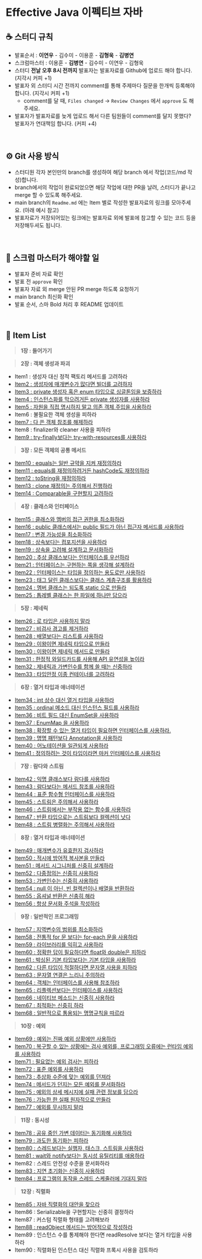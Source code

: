 # Effective Java 이펙티브 자바

## ☕️ 스터디 규칙
- 발표순서 : **이연우** - 김수미 - 이용훈 - **김형욱** - **김병연**
- 스크럼마스터 : 이용훈 - **김병연** - 김수미 - 이연우 - 김형욱
- 스터디 **전날 오후 8시 전까지** 발표자는 발표자료를 Github에 업로드 해야 합니다. (지각시 커피 +1)
- 발표자 외 스터디 시간 전까지 comment를 통해 주제마다 질문을 한개씩 등록해야 합니다. (지각시 커피 +1)
  - comment를 달 때, `Files changed` → `Review Changes` 에서 `approve` 도 해주세요.
- 발표자가 발표자료를 늦게 업로드 해서 다른 팀원들이 comment를 달지 못했다? 발표자가 연대책임 합니다. (커피 +4)
<br>

## ⚙️ Git 사용 방식
- 스터디원 각자 본인만의 branch를 생성하여 해당 branch 에서 작업(코드/md 작성)합니다.
- branch에서의 작업이 완료되었으면 해당 작업에 대한 PR을 날려, 스터디가 끝나고 merge 할 수 있도록 해주세요.
- main branch의 `Readme.md` 에는 Item 별로 작성한 발표자료의 링크를 모아주세요. (아래 예시 참고)
- 발표자료가 저장되어있는 링크에는 발표자료 외에 발표에 참고할 수 있는 코드 등을 저장해두셔도 됩니다.
<br>

## 📌 스크럼 마스터가 해야할 일
- 발표자 준비 자료 확인
- 발표 전 `approve` 확인
- 발표자 자료 외 merge 안된 PR merge 하도록 요청하기
- main branch 최신화 확인
- 발표 순서, 스마 Bold 처리 후 README 업데이트

<br>

## 🍄 Item List

> **1장 : 들어가기** <br>

> **2장 : 객체 생성과 파괴** <br>

- Item1 : 생성자 대신 정적 팩토리 메서드를 고려하라
- [Item2 : 생성자에 매개변수가 많다면 빌더를 고려하자](https://github.com/YHLEE9753/ReadingRecord/blob/master/%EC%9D%B4%ED%8E%99%ED%8B%B0%EB%B8%8C%EC%9E%90%EB%B0%94/Chapter2_%EA%B0%9D%EC%B2%B4%EC%83%9D%EC%84%B1%EA%B3%BC%ED%8C%8C%EA%B4%B4/Item2_%EC%83%9D%EC%84%B1%EC%9E%90%EC%97%90_%EB%A7%A4%EA%B0%9C%EB%B3%80%EC%88%98%EA%B0%80_%EB%A7%8E%EB%8B%A4%EB%A9%B4_%EB%B9%8C%EB%8D%94%EB%A5%BC_%EA%B3%A0%EB%A0%A4%ED%95%98%EC%9E%90.md)
- [Item3 : private 생성자 혹은 enum 타입으로 싱글톤임을 보증하라](https://cat-tungsten-c56.notion.site/DAY1-3-eb593dad6c9941b0b4c787ed5e6be3bf)
- [Item4 : 인스턴스화를 막으려거든 private 생성자를 사용하라](https://cat-tungsten-c56.notion.site/DAY2-4-3f1ba602a5604354b7980f05b28a1996)
- [Item5 : 자원을 직접 명시하지 말고 의존 객체 주입을 사용하라](https://cat-tungsten-c56.notion.site/DAY2-5-e7d4fc8086374b4eb0cf17a47f796ce4)
- Item6 : 불필요한 객체 생성을 피하라
- [Item7 : 다 쓴 객체 참조를 해제하라](https://cat-tungsten-c56.notion.site/DAY3-7-5606f48a97ac45caa62958a27893f081)
- Item8 : finalizer와 cleaner 사용을 피하라
- [Item9 : try-finally보다는 try-with-resources를 사용하라](https://cat-tungsten-c56.notion.site/DAY4-9-512102eb72db408aa6ef5e4b7a32d9bf)

> **3장 : 모든 객체의 공통 메서드** <br>

- [Item10 : equals는 일반 규약을 지켜 재정의하라](https://github.com/Dev-Prison/Effective-Java/blob/main/app/src/main/java/com/programmers/java/chapt3/item10/item10_%EB%B0%9C%ED%91%9C.md)
- [Item11 : equals를 재정의하려거든 hashCode도 재정의하라](https://github.com/Dev-Prison/Effective-Java/blob/main/app/src/main/java/com/programmers/java/chapt3/item11/Item11_equals%EB%A5%BC_%EC%9E%AC%EC%A0%95%EC%9D%98%ED%95%98%EB%A0%A4%EA%B1%B0%EB%93%A0_hashCode%EB%8F%84_%EC%9E%AC%EC%A0%95%EC%9D%98%ED%95%98%EB%9D%BC.md)
- [Item12 : toString을 재정의하라](https://github.com/Dev-Prison/Effective-Java/blob/main/app/src/main/java/com/programmers/java/chapt3/item12/Item12_toString.md)
- [Item13 : clone 재정의는 주의해서 진행하라](https://github.com/Dev-Prison/Effective-Java/tree/main/app/src/main/java/com/programmers/java/chapt3/item13)
- [Item14 : Comparable을 구현할지 고려하라](https://github.com/Dev-Prison/Effective-Java/blob/main/app/src/main/java/com/programmers/java/chapt3/item14/Item14_compareTo.md)

> **4장 : 클래스와 인터페이스** <br>

- [Item15 : 클래스와 멤버의 접근 권한을 최소화하라](https://github.com/Dev-Prison/Effective-Java/blob/main/app/src/main/java/com/programmers/java/chapt4/item15/item15_%ED%81%B4%EB%9E%98%EC%8A%A4%EC%99%80_%EB%A9%A4%EB%B2%84%EC%9D%98_%EC%A0%91%EA%B7%BC%EA%B6%8C%ED%95%9C%EC%9D%84_%EC%B5%9C%EC%86%8C%ED%99%94_%ED%95%98%EB%9D%BC_%EB%B0%9C%ED%91%9C.md)
- [Item16 : public 클래스에서는 public 필드가 아닌 접근자 메서드를 사용하라](https://github.com/Dev-Prison/Effective-Java/blob/main/app/src/main/java/com/programmers/java/chapt4/item16/Item16_public%ED%81%B4%EB%9E%98%EC%8A%A4%EC%97%90%EC%84%9C%EB%8A%94_public%ED%95%84%EB%93%9C%EA%B0%80_%EC%95%84%EB%8B%8C_%EC%A0%91%EA%B7%BC%EC%9E%90%EB%A9%94%EC%84%9C%EB%93%9C%EB%A5%BC_%EC%82%AC%EC%9A%A9%ED%95%98%EB%9D%BC.md)
- [Item17 : 변경 가능성을 최소화하라](https://github.com/Dev-Prison/Effective-Java/blob/main/app/src/main/java/com/programmers/java/chapt4/item17/Item17_%EB%B3%80%EA%B2%BD_%EA%B0%80%EB%8A%A5%EC%84%B1%EC%9D%84_%EC%B5%9C%EC%86%8C%ED%99%94%ED%95%98%EB%9D%BC.md)
- [Item18 : 상속보다는 컴포지션을 사용하라](https://yeonees.notion.site/item-18-6b82a4bd1d7647cba555f800082a5581)
- [Item19 : 상속을 고려해 설계하고 문서화하라](https://github.com/Dev-Prison/Effective-Java/blob/main/app/src/main/java/com/programmers/java/chapt4/item19/Item19.md)
- [Item20 : 추상 클래스보다는 인터페이스를 우선하라](https://github.com/Dev-Prison/Effective-Java/blob/main/app/src/main/java/com/programmers/java/chapt4/item20/Item20_%EC%B6%94%EC%83%81%ED%81%B4%EB%9E%98%EC%8A%A4%EB%B3%B4%EB%8B%A4%EB%8A%94_%EC%9D%B8%ED%84%B0%ED%8E%98%EC%9D%B4%EC%8A%A4.md)
- [Item21 : 인터페이스는 구현하는 쪽을 생각해 설계하라](https://github.com/Dev-Prison/Effective-Java/blob/main/app/src/main/java/com/programmers/java/chapt4/item21/Item21_%EC%9D%B8%ED%84%B0%ED%8E%98%EC%9D%B4%EC%8A%A4%EB%8A%94_%EA%B5%AC%ED%98%84%ED%95%98%EB%8A%94_%EC%AA%BD%EC%9D%84_%EC%83%9D%EA%B0%81%ED%95%B4_%EC%84%A4%EA%B3%84%ED%95%98%EB%9D%BC.md)
- [Item22 : 인터페이스는 타입을 정의하는 용도로만 사용하라](https://github.com/Dev-Prison/Effective-Java/blob/main/app/src/main/java/com/programmers/java/chapt4/item22/item22_%EC%9D%B8%ED%84%B0%ED%8E%98%EC%9D%B4%EC%8A%A4%EB%8A%94_%ED%83%80%EC%9E%85%EC%9D%84_%EC%A0%95%EC%9D%98%ED%95%98%EB%8A%94_%EC%9A%A9%EB%8F%84%EB%A1%9C%EB%A7%8C_%EC%82%AC%EC%9A%A9%ED%95%98%EB%9D%BC.md)
- [Item23 : 태그 달린 클래스보다는 클래스 계층구조를 활용하라](app/src/main/java/com/programmers/java/chapt4/item23/README.md)
- [Item24 : 멤버 클래스는 되도록 static 으로 만들라](app/src/main/java/com/programmers/java/chapt4/item24/item24.md)
- [Item25 : 톱레벨 클래스는 한 파일에 하나만 담으라](app/src/main/java/com/programmers/java/chapt4/item25/item25_톱레벨_클래스는_한파일에_하나만_담으라.md)

> **5장 : 제네릭** <br>

- [Item26 : 로 타입은 사용하지 말라](app/src/main/java/com/programmers/java/chapt5/item26/Item26_로_타입은_사용하지_말라.md)
- [Item27 : 비검사 경고를 제거하라](app/src/main/java/com/programmers/java/chapt5/item27/비검사_경고를_제거하라.md)
- [Item28 : 배열보다는 리스트를 사용하라](https://yeonees.notion.site/item-28-bcd551fd107648e98794d92be3d3ef5b)
- [Item29 : 이왕이면 제네릭 타입으로 만들라](https://github.com/Dev-Prison/Effective-Java/blob/main/app/src/main/java/com/programmers/java/chapt5/item29/item29.md)
- [Item30 : 이왕이면 제네릭 메서드로 만들라](https://github.com/Dev-Prison/Effective-Java/blob/ynoolee/app/src/main/java/com/programmers/java/chapt5/item30/item30_%EC%9D%B4%EC%99%95%EC%9D%B4%EB%A9%B4_%EC%A0%9C%EB%84%A4%EB%A6%AD_%EB%A9%94%EC%84%9C%EB%93%9C%EB%A1%9C_%EB%A7%8C%EB%93%A4%EB%9D%BC.md)
- [Item31 : 한정적 와일드카드를 사용해 API 유연성을 높이라](https://github.com/Dev-Prison/Effective-Java/blob/0e660de3fd673b636cce15fcf49fa4d19ea106e3/app/src/main/java/com/programmers/java/chapt5/item31/Item31%20-%ED%95%9C%EC%A0%95%EC%A0%81%20%EC%99%80%EC%9D%BC%EB%93%9C%EC%B9%B4%EB%93%9C%EB%A5%BC%20%EC%82%AC%EC%9A%A9%ED%95%B4%20API%20%EC%9C%A0%EC%97%B0%EC%84%B1%EC%9D%84%20%EB%86%92%EC%9D%B4%EB%9D%BC.md)
- [Item32 : 제네릭과 가변인수를 함께 쓸 때는 신중하라](https://velog.io/@yhlee9753/%EC%9D%B4%ED%8E%99%ED%8B%B0%EB%B8%8C%EC%9E%90%EB%B0%94-item32.-%EC%A0%9C%EB%84%A4%EB%A6%AD%EA%B3%BC-%EA%B0%80%EB%B3%80%EC%9D%B8%EC%88%98%EB%A5%BC-%ED%95%A8-%EC%93%B8-%EB%95%8C%EB%8A%94-%EC%8B%A0%EC%A4%91%ED%95%98%EB%9D%BC)
- [Item33 : 타입안정 이종 컨테이너를 고려하라](https://yeonees.notion.site/item-33-009fd935813c4247a028f34a5ba522b0)

> **6장 : 열거 타입과 애너테이션** <br>

- [Item34 : int 상수 대신 열거 타입을 사용하라](https://github.com/Dev-Prison/Effective-Java/blob/main/app/src/main/java/com/programmers/java/chapt6/item34.md)
- [Item35 : ordinal 메소드 대신 인스턴스 필드를 사용하라](https://github.com/Dev-Prison/Effective-Java/blob/main/app/src/main/java/com/programmers/java/chapt6/item35/item35_ordinal_%EB%A9%94%EC%86%8C%EB%93%9C_%EB%8C%80%EC%8B%A0_%EC%9D%B8%EC%8A%A4%ED%84%B4%EC%8A%A4_%ED%95%84%EB%93%9C%EB%A5%BC_%EC%82%AC%EC%9A%A9%ED%95%98%EB%9D%BC.md)
- [Item36 : 비트 필드 대신 EnumSet을 사용하라](https://velog.io/@yhlee9753/%EC%9D%B4%ED%8E%99%ED%8B%B0%EB%B8%8C%EC%9E%90%EB%B0%94-item36.-%EB%B9%84%ED%8A%B8-%ED%95%84%EB%93%9C-%EB%8C%80%EC%8B%A0-EnumSet%EC%9D%84-%EC%82%AC%EC%9A%A9%ED%95%98%EB%9D%BC)
- [Item37 : EnumMap 을 사용하라](https://morning-paprika-8fa.notion.site/Item37-EnumMap-54f6685b29d24a5bba0d749770bb2aa2)
- [Item38 : 확장할 수 있는 열거 타입이 필요하면 인터페이스를 사용하라.](https://yeonees.notion.site/item-38-e1f94d06a0cc4d93990c273d0de71b99)
- [Item39 : 명명 패턴보다 Annotation을 사용하라](https://cat-tungsten-c56.notion.site/DAY12-Annotation-68f703aa60174f4e80e05c5399997745)
- [Item40 : 어노테이션을 일관되게 사용하라](https://github.com/Dev-Prison/Effective-Java/blob/main/app/src/main/java/com/programmers/java/chapt6/item40/Override_%EC%96%B4%EB%85%B8%ED%85%8C%EC%9D%B4%EC%85%98%EC%9D%84_%EC%9D%BC%EA%B4%80%EB%90%98%EA%B2%8C_%EC%82%AC%EC%9A%A9%ED%95%98%EB%9D%BC.md)
- [Item41 : 정의하려는 것이 타입이라면 마커 인터페이스를 사용하라](https://velog.io/@yhlee9753/%EC%9D%B4%ED%8E%99%ED%8B%B0%EB%B8%8C%EC%9E%90%EB%B0%94-item41.-%EC%A0%95%EC%9D%98%ED%95%98%EB%A0%A4%EB%8A%94-%EA%B2%83%EC%9D%B4-%ED%83%80%EC%9E%85%EC%9D%B4%EB%9D%BC%EB%A9%B4-%EB%A7%88%EC%BB%A4-%EC%9D%B8%ED%84%B0%ED%8E%98%EC%9D%B4%EC%8A%A4%EB%A5%BC-%EC%82%AC%EC%9A%A9%ED%95%98%EB%9D%BC)

> **7장 : 람다와 스트림** <br>

- [Item42 : 익명 클래스보다 람다를 사용하라](https://morning-paprika-8fa.notion.site/Item42-badd9f20079c4286947ed7843eca011f)
- [Item43 : 람다보다는 메서드 참조를 사용하라](https://yeonees.notion.site/Item-43-380ddf5f9cac4005954f11ffd966f72b)
- [Item44 : 표준 함수형 인터페이스를 사용하라](https://cat-tungsten-c56.notion.site/DAY13-feat-09f5b930d8214104846a69b2d71174d6)
- [Item45 : 스트림은 주의해서 사용하라](app/src/main/java/com/programmers/java/chapt7/item45/스트림은_주의해서_사용하라.md)
- [Item46 : 스트림에서는 부작용 없는 함수를 사용하라](https://velog.io/@yhlee9753/%EC%9D%B4%ED%8E%99%ED%8B%B0%EB%B8%8C%EC%9E%90%EB%B0%94-item46.-%EC%8A%A4%ED%8A%B8%EB%A6%BC%EC%97%90%EC%84%9C%EB%8A%94-%EB%B6%80%EC%9E%91%EC%9A%A9-%EC%97%86%EB%8A%94-%ED%95%A8%EC%88%98%EB%A5%BC-%EC%82%AC%EC%9A%A9%ED%95%98%EB%9D%BC-baa2kzb7)
- [Item47 : 반환 타입으로는 스트림보다 컬렉션이 낫다](https://morning-paprika-8fa.notion.site/Item47-12ee150aad9743da8c366622649961bd)
- [Item48 : 스트림 병렬화는 주의해서 사용하라](https://yeonees.notion.site/Item-48-bf444377089449268b013753112ca4c1)

> **8장 : 열거 타입과 애너테이션** <br>

- [Item49 : 매개변수가 유효한지 검사하라](https://cat-tungsten-c56.notion.site/DAY14-ce4b6cbe3a8c434c859e5b24bb51e943)
- [Item50 : 적시에 방어적 복사본을 만들라](https://ultra-stream-0a3.notion.site/Item-50-2f18dc7cc6fc49ac8148b258ab5905b3)
- [Item51 : 메서드 시그니처를 신중히 설계하라](https://github.com/YHLEE9753/Effective-Java/blob/main/app/src/main/java/com/programmers/java/chapt8/item51/item51.md)
- [Item52 : 다중정의는 신중히 사용하라](https://www.notion.so/Item52-6e891e60b11740cc944920225e329da2)
- [Item53 : 가변인수는 신중히 사용하라](https://github.com/Dev-Prison/Effective-Java/blob/main/app/src/main/java/com/programmers/java/chapt8/item53/%EA%B0%80%EB%B3%80%EC%9D%B8%EC%88%98%EB%8A%94_%EC%8B%A0%EC%A4%91%ED%9E%88_%EC%82%AC%EC%9A%A9%ED%95%98%EB%9D%BC.md)
- [Item54 : null 이 아닌, 빈 컬렉션이나 배열을 반환하라](https://cat-tungsten-c56.notion.site/DAY15-null-325f21f2bf1341a6b4b491fa725fb951)
- [Item55 : 옵셔널 반환은 신충히 해라](https://velog.io/@yhlee9753/%EC%9D%B4%ED%8E%99%ED%8B%B0%EB%B8%8C%EC%9E%90%EB%B0%94-item55.-%EC%98%B5%EC%85%94%EB%84%90-%EB%B0%98%ED%99%98%EC%9D%80-%EC%8B%A0%EC%A4%91%ED%9E%88-%ED%95%98%EB%9D%BC)
- [Item56 : 항상 문서화 주석을 작성하라](https://morning-paprika-8fa.notion.site/Item56-API-e703f9682112416db7486bc366e485c3)

> **9장 : 일반적인 프로그래밍** <br>
- [Item57 : 지역변수의 범위를 최소화하라](https://yeonees.notion.site/Item-57-5baaf390b4fd4c84ba1e0236a183eee2)
- [Item58 : 전통적 for 문 보다는 for-each 문을 사용하라](https://github.com/Dev-Prison/Effective-Java/blob/main/app/src/main/java/com/programmers/java/chapt9/item58/%EC%A0%84%ED%86%B5%EC%A0%81_for%EB%AC%B8_%EB%B3%B4%EB%8B%A4%EB%8A%94_for-each_%EB%AC%B8%EC%9D%84_%EC%82%AC%EC%9A%A9%ED%95%98%EB%9D%BC.md)
- [Item59 : 라이브러리를 익히고 사용하라](https://cat-tungsten-c56.notion.site/DAY16-3e931f4c73804aa08d99b085c42c4008)
- [Item60 : 정확한 답이 필요하다면 float와 double은 피하라](https://velog.io/@yhlee9753/%EC%9D%B4%ED%8E%99%ED%8B%B0%EB%B8%8C%EC%9E%90%EB%B0%94-item60.-%EC%A0%95%ED%99%95%ED%95%9C-%EB%8B%B5%EC%9D%B4-%ED%95%84%EC%9A%94%ED%95%98%EB%8B%A4%EB%A9%B4-float%EC%99%80-double%EC%9D%80-%ED%94%BC%ED%95%98%EB%9D%BC)
- [Item61 : 박싱된 기본 타입보다는 기본 타입을 사용하라](https://morning-paprika-8fa.notion.site/Item61-53a128ba88cf493e84a896a46a7d3596)
- [Item62 : 다른 타입이 적절하다면 문자열 사용을 피하라](https://yeonees.notion.site/item-62-05800a7431a14a7b9b8585c1a32561c5)
- [Item63 : 문자열 연결은 느리니 주의하라](https://morning-paprika-8fa.notion.site/Item63-71e48a50e595469fa06faa59d97d4313)
- [Item64 : 객체는 인터페이스를 사용해 참조하라](https://cat-tungsten-c56.notion.site/DAY17-c2e74e8631d249b8be380c986b50e8f2)
- [Item65 : 리플렉션보다는 인터페이스를 사용하라](https://velog.io/@yhlee9753/%EC%9D%B4%ED%8E%99%ED%8B%B0%EB%B8%8C%EC%9E%90%EB%B0%94-item65.-%EB%A6%AC%ED%94%8C%EB%A0%89%EC%85%98%EB%B3%B4%EB%8B%A4%EB%8A%94-%EC%9D%B8%ED%84%B0%ED%8E%98%EC%9D%B4%EC%8A%A4%EB%A5%BC-%EC%82%AC%EC%9A%A9%ED%95%98%EB%9D%BC)
- [Item66 : 네이티브 메소드는 신중히 사용하라](https://github.com/Dev-Prison/Effective-Java/blob/main/app/src/main/java/com/programmers/java/chapt9/item66/item66_%EB%84%A4%EC%9D%B4%ED%8B%B0%EB%B8%8C%EB%A9%94%EC%84%9C%EB%93%9C%EB%8A%94_%EC%8B%A0%EC%A4%91%ED%9E%88_%EC%82%AC%EC%9A%A9%ED%95%98%EB%9D%BC.md)
- [Item67 : 최적화는 신중히 하라](https://yeonees.notion.site/item-67-0323496d0b6b43fb8ec2f6e8d45b6b61)
- [Item68 : 일반적으로 통용되는 명명규칙을 따르라](app/src/main/java/com/programmers/java/chapt9/item68/item68_일반적으로_통용되는_명명규칙을_따르라.md)

> **10장 : 예외** <br>
- [Item69 : 예외는 진짜 예외 상황에만 사용하라](https://cat-tungsten-c56.notion.site/DAY18-c510100149e14c9ea7e0f4302ba426e4)
- [Item70 : 복구할 수 있는 상황에는 검사 예외를, 프로그래밍 오류에는 런타임 예외를 사용하라](https://velog.io/@yhlee9753/%EC%9D%B4%ED%8E%99%ED%8B%B0%EB%B8%8C%EC%9E%90%EB%B0%94-item70.-%EB%B3%B5%EA%B5%AC%ED%95%A0-%EC%88%98-%EB%8A%94-%EC%83%81%ED%99%A9%EC%97%90%EB%8A%94-%EA%B2%80%EC%82%AC-%EC%98%88%EC%99%B8%EB%A5%BC-%ED%94%84%EB%A1%9C%EA%B7%B8%EB%9E%98%EB%B0%8D-%EC%98%A4%EB%A5%98%EC%97%90%EB%8A%94-%EB%9F%B0%ED%83%80%EC%9E%84-%EC%98%88%EC%99%B8%EB%A5%BC-%EC%82%AC%EC%9A%A9%ED%95%98%EB%9D%BC)
- [Item71 : 필요없는 예외 검사는 피하라](https://morning-paprika-8fa.notion.site/Item71-0b78fe39d3714bc4a204639aeecbb4d0)
- [Item72 : 표준 예외를 사용하라](https://yeonees.notion.site/Item72-598f9e43666b4558af78df55804ba1a8)
- [Item73 : 추상화 수준에 맞는 예외를 던져라](https://ultra-stream-0a3.notion.site/Item-73-5f7b366c6c594774ae2b762623c6c7b0)
- [Item74 : 메서드가 던지는 모든 예외를 문서화하라](https://cat-tungsten-c56.notion.site/DAY-19-a90461233833458ea812fe2666e16793)
- [Item75 : 예외의 상세 메시지에 실패 관련 정보를 담으라](https://velog.io/@yhlee9753/%EC%9D%B4%ED%8E%99%ED%8B%B0%EB%B8%8C%EC%9E%90%EB%B0%94-item75.-%EC%98%88%EC%99%B8%EC%9D%98-%EC%83%81%EC%84%B8-%EB%A9%94%EC%8B%9C%EC%A7%80%EC%97%90-%EC%8B%A4%ED%8C%A8-%EA%B4%80%EB%A0%A8-%EC%A0%95%EB%B3%B4%EB%A5%BC-%EB%8B%B4%EC%9C%BC%EB%9D%BC)
- [Item76 : 가능한 한 실패 원자적으로 만들라](https://morning-paprika-8fa.notion.site/Item76-4fee02ecc4414426882e3f30406babf8)
- [Item77 : 예외를 무시하지 말라](https://yeonees.notion.site/item77-6b2b12f1d91f433491388e3547031926)

> **11장 : 동시성** <br>
- [Item78 : 공유 중인 가변 데이터는 동기화해 사용하라](https://github.com/Dev-Prison/Effective-Java/blob/ynoolee/app/src/main/java/com/programmers/java/chapt11/item78/item78_%EA%B3%B5%EC%9C%A0_%EC%A4%91%EC%9D%B8_%EA%B0%80%EB%B3%80_%EB%8D%B0%EC%9D%B4%ED%84%B0%EB%8A%94_%EB%8F%99%EA%B8%B0%ED%99%94_%ED%95%B4_%EC%82%AC%EC%9A%A9%ED%95%98%EB%9D%BC.md)
- [Item79 : 과도한 동기화는 피하라](https://cat-tungsten-c56.notion.site/DAY-20-445fca95e9c04bedae6160225207b37d)
- [Item80 : 스레드보다는 실행자, 태스크, 스트림을 사용하라](https://velog.io/@yhlee9753/%EC%9D%B4%ED%8E%99%ED%8B%B0%EB%B8%8C%EC%9E%90%EB%B0%94-item80.-%EC%8A%A4%EB%A0%88%EB%93%9C%EB%B3%B4%EB%8B%A4%EB%8A%94-%EC%8B%A4%ED%96%89%EC%9E%90-%ED%83%9C%EC%8A%A4%ED%81%AC-%EC%8A%A4%ED%8A%B8%EB%A6%BC%EC%9D%84-%EC%95%A0%EC%9A%A9%ED%95%98%EB%9D%BC)
- [Item81 : wait와 notify보다는 동시성 유틸리티를 애용하라](https://morning-paprika-8fa.notion.site/Item81-wait-notify-d10570a6377a42c0988f2228dc9c6673)
- Item82 : 스레드 안전성 수준을 문서화하라
- [Item83 : 지연 초기화는 신중히 사용하라](https://www.notion.so/Item-83-20e159976d1c49dfa9bc9ca49c5c8ae1)
- [Item84 : 프로그램의 동작을 스레드 스케줄러에 기대지 말라](https://cat-tungsten-c56.notion.site/DAY-21-938ed29bbd4f4018b86250fdb39dd2ff)

> **12장 : 직렬화** <br>
- [Item85 : 자바 직렬화의 대안을 찾으라](https://velog.io/@yhlee9753/%EC%9D%B4%ED%8E%99%ED%8B%B0%EB%B8%8C%EC%9E%90%EB%B0%94-item85.-%EC%9E%90%EB%B0%94-%EC%A7%81%EB%A0%AC%ED%99%94%EC%9D%98-%EB%8C%80%EC%95%88%EC%9D%84-%EC%B0%BE%EC%95%84%EB%9D%BC)
- Item86 : Serializable을 구현할지는 신중히 결정하라
- Item87 : 커스텀 직렬화 형태를 고려해보라
- [Item88 : readObject 메서드는 방어적으로 작성하라](https://github.com/Dev-Prison/Effective-Java/blob/8ffd928c7195a30e02d5eb8338e6a0e665e268b2/app/src/main/java/com/programmers/java/chapt12/item88/item88_readObject_%EB%A9%94%EC%86%8C%EB%93%9C%EB%8A%94_%EB%B0%A9%EC%96%B4%EC%A0%81%EC%9C%BC%EB%A1%9C_%EC%9E%91%EC%84%B1%ED%95%98%EB%9D%BC.md)
- Item89 : 인스턴스 수를 통제해야 한다면 readResolve 보다는 열거 타입을 사용하라
- Item90 : 직렬화된 인스턴스 대신 직렬화 프록시 사용을 검토하라
